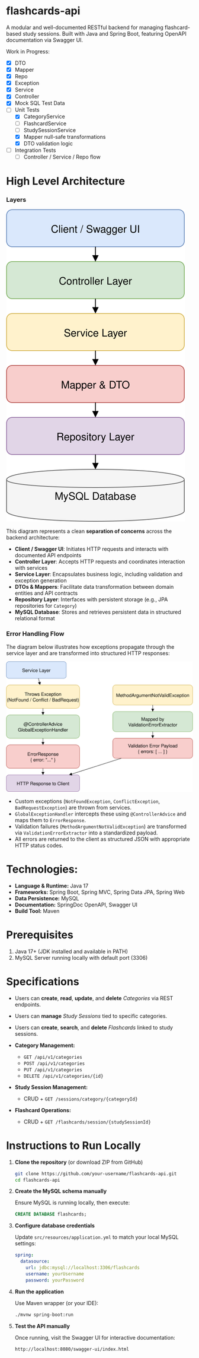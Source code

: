 # flashcards-api
A modular and well-documented RESTful backend for managing flashcard-based study sessions. Built with Java and Spring Boot, featuring OpenAPI documentation via Swagger UI.

Work in Progress:
- [x] DTO
- [x] Mapper
- [x] Repo
- [x] Exception
- [x] Service
- [x] Controller
- [x] Mock SQL Test Data
- [ ] Unit Tests
  - [x] CategoryService
  - [ ] FlashcardService
  - [ ] StudySessionService
  - [x] Mapper null-safe transformations
  - [x] DTO validation logic
- [ ] Integration Tests
  - [ ] Controller / Service / Repo flow

# High Level Architecture

### **Layers**

![high-level-architecture diagram](docs/high-level-architecture.svg)

This diagram represents a clean **separation of concerns** across the backend architecture:

- **Client / Swagger UI**: Initiates HTTP requests and interacts with documented API endpoints
- **Controller Layer**: Accepts HTTP requests and coordinates interaction with services
- **Service Layer**: Encapsulates business logic, including validation and exception generation
- **DTOs & Mappers**: Facilitate data transformation between domain entities and API contracts
- **Repository Layer**: Interfaces with persistent storage (e.g., JPA repositories for `Category`)
- **MySQL Database**: Stores and retrieves persistent data in structured relational format

### Error Handling Flow

The diagram below illustrates how exceptions propagate through the service layer and are transformed into structured HTTP responses:

![Error Handling Diagram](docs/error-handling.svg)

- Custom exceptions (`NotFoundException`, `ConflictException`, `BadRequestException`) are thrown from services.
- `GlobalExceptionHandler` intercepts these using `@ControllerAdvice` and maps them to `ErrorResponse`.
- Validation failures (`MethodArgumentNotValidException`) are transformed via `ValidationErrorExtractor` into a standardized payload.
- All errors are returned to the client as structured JSON with appropriate HTTP status codes.

# Technologies:

- **Language & Runtime:** Java 17
- **Frameworks:** Spring Boot, Spring MVC, Spring Data JPA, Spring Web
- **Data Persistence:** MySQL
- **Documentation:** SpringDoc OpenAPI, Swagger UI
- **Build Tool:** Maven

# Prerequisites
1. Java 17+ (JDK installed and available in PATH)  
2. MySQL Server running locally with default port (3306) 

# Specifications

- Users can **create**, **read**, **update**, and **delete** *Categories* via REST endpoints.
- Users can **manage** *Study Sessions* tied to specific categories.
- Users can **create**, **search**, and **delete** *Flashcards* linked to study sessions.

- **Category Management:**  
  - `GET /api/v1/categories`  
  - `POST /api/v1/categories`  
  - `PUT /api/v1/categories`  
  - `DELETE /api/v1/categories/{id}`

- **Study Session Management:**  
  - CRUD + `GET /sessions/category/{categoryId}`

- **Flashcard Operations:**  
  - CRUD + `GET /flashcards/session/{studySessionId}`

# Instructions to Run Locally

1. **Clone the repository** (or download ZIP from GitHub)

   ```sh
   git clone https://github.com/your-username/flashcards-api.git
   cd flashcards-api
   ```

2. **Create the MySQL schema manually**

   Ensure MySQL is running locally, then execute:

   ```sql
   CREATE DATABASE flashcards;
   ```

3. **Configure database credentials**

   Update `src/resources/application.yml` to match your local MySQL settings:

   ```yaml
   spring:
     datasource:
       url: jdbc:mysql://localhost:3306/flashcards
       username: yourUsername
       password: yourPassword
   ```

4. **Run the application**

   Use Maven wrapper (or your IDE):

   ```sh
   ./mvnw spring-boot:run
   ```

5. **Test the API manually**

   Once running, visit the Swagger UI for interactive documentation:

   ```
   http://localhost:8080/swagger-ui/index.html
   ```